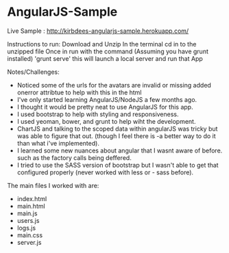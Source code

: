 AngularJS-Sample
================

Live Sample : http://kirbdees-angularjs-sample.herokuapp.com/

Instructions to run:
Download and Unzip
In the terminal cd in to the unzipped file
Once in run with the command (Assuming you have grunt installed) 'grunt serve' this will launch a local server and run that App

Notes/Challenges:
- Noticed some of the urls for the avatars are invalid or missing added onerror attribtue to help with this in the html
- I've only started learning AngularJS/NodeJS a few months ago.
- I thought it would be pretty neat to use AngularJS for this app.
- I used bootstrap to help with styling and responsiveness.
- I used yeoman, bower, and grunt to help wiht the development.
- ChartJS and talking to the scoped data within angularJS was tricky but was able to figure that out. (though I feel there is -a better way to do it than what i've implemented). 
- I learned some new nuances about angular that I wasnt aware of before. such as the factory calls being deffered.
- I tried to use the SASS version of bootstrap but I wasn't able to get that configured properly (never worked with less or - sass before).

The main files I worked with are:
- index.html
- main.html
- main.js
- users.js
- logs.js
- main.css
- server.js
